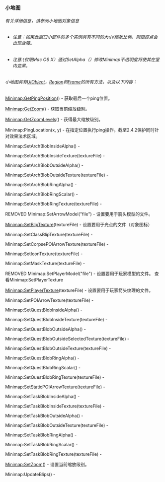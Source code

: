 ### 小地图

###### 有关详细信息，请参阅小地图对象信息

* ###### 注意：如果此窗口小部件的多个实例具有不同的大小/缩放比例，则跟踪点会出现故障。
* ###### 注意:\(仅限Mac OS X）通过SetAlpha（）修改Minimap不透明度将使其在室内变黑。

###### 小地图具有[UIObject](https://wow.gamepedia.com/Widget_API#UIObject)，[Region](https://wow.gamepedia.com/Widget_API#Region)和[Frame](https://wow.gamepedia.com/Widget_API#Frame)的所有方法，以及以下内容：

[Minimap:GetPingPosition](https://wow.gamepedia.com/API_Minimap_GetPingPosition)\(\) - 获取最后一个ping位置。

[Minimap:GetZoom](https://wow.gamepedia.com/API_Minimap_GetZoom)\(\) - 获取当前缩放级别。

[Minimap:GetZoomLevels](https://wow.gamepedia.com/API_Minimap_GetZoomLevels)\(\) - 获得最大缩放级别。

Minimap:PingLocation\(x, y\) - 在指定位置执行ping操作。截至2.4.2保护同时针对效果法术区域。

Minimap:SetArchBlobInsideAlpha\(\) -

Minimap:SetArchBlobInsideTexture\(textureFile\) -

Minimap:SetArchBlobOutsideAlpha\(\) -

Minimap:SetArchBlobOutsideTexture\(textureFile\) -

Minimap:SetArchBlobRingAlpha\(\) -

Minimap:SetArchBlobRingScalar\(\) -

Minimap:SetArchBlobRingTexture\(textureFile\) -

REMOVED Minimap:SetArrowModel\("file"\) - 设置要用于箭头模型的文件。

[Minimap:SetBlipTexture](https://wow.gamepedia.com/API_Minimap_SetBlipTexture)\(textureFile\) - 设置要用于光点的文件（对象图标）

Minimap:SetClassBlipTexture\(textureFile\) -

Minimap:SetCorpsePOIArrowTexture\(textureFile\) -

Minimap:SetIconTexture\(textureFile\) -

Minimap:SetMaskTexture\(textureFile\) -

REMOVED Minimap:SetPlayerModel\("file"\) - 设置要用于玩家模型的文件。 查看Minimap:SetPlayerTexture

[Minimap:SetPlayerTexture](https://wow.gamepedia.com/API_Minimap_SetPlayerTexture)\(textureFile\) - 设置要用于玩家箭头纹理的文件。

Minimap:SetPOIArrowTexture\(textureFile\) -

Minimap:SetQuestBlobInsideAlpha\(\) -

Minimap:SetQuestBlobInsideTexture\(textureFile\) -

Minimap:SetQuestBlobOutsideAlpha\(\) -

Minimap:SetQuestBlobOutsideSelectedTexture\(textureFile\) -

Minimap:SetQuestBlobOutsideTexture\(textureFile\) -

Minimap:SetQuestBlobRingAlpha\(\) -

Minimap:SetQuestBlobRingScalar\(\) -

Minimap:SetQuestBlobRingTexture\(textureFile\) -

Minimap:SetStaticPOIArrowTexture\(textureFile\) -

Minimap:SetTaskBlobInsideAlpha\(\) -

Minimap:SetTaskBlobInsideTexture\(textureFile\) -

Minimap:SetTaskBlobOutsideAlpha\(\) -

Minimap:SetTaskBlobOutsideTexture\(textureFile\) -

Minimap:SetTaskBlobRingAlpha\(\) -

Minimap:SetTaskBlobRingScalar\(\) -

Minimap:SetTaskBlobRingTexture\(textureFile\) -

[Minimap:SetZoom](https://wow.gamepedia.com/API_Minimap_SetZoom)\(\) - 设置当前缩放级别。

Minimap:UpdateBlips\(\) -



